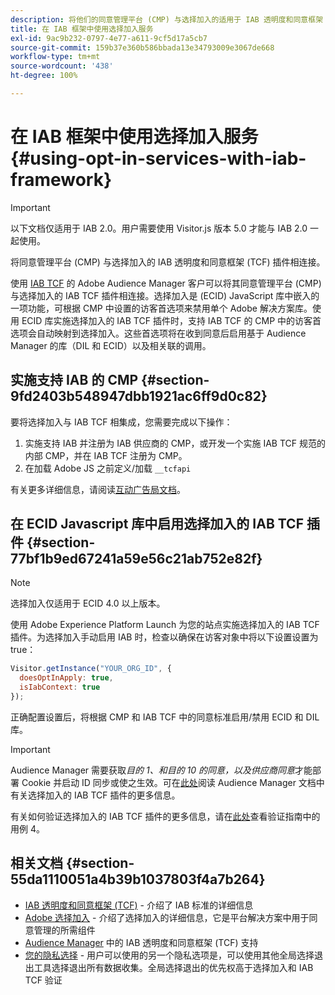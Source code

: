 ```yaml
---
description: 将他们的同意管理平台 (CMP) 与选择加入的适用于 IAB 透明度和同意框架 (TCF) 的 Audience Manager 插件连接起来。
title: 在 IAB 框架中使用选择加入服务
exl-id: 9ac9b232-0797-4e77-a611-9cf5d17a5cb7
source-git-commit: 159b37e360b586bbada13e34793009e3067de668
workflow-type: tm+mt
source-wordcount: '438'
ht-degree: 100%

---
```


# 在 IAB 框架中使用选择加入服务{#using-opt-in-services-with-iab-framework}

>[!IMPORTANT]
>
>以下文档仅适用于 IAB 2.0。用户需要使用 Visitor.js 版本 5.0 才能与 IAB 2.0 一起使用。

将同意管理平台 (CMP) 与选择加入的 IAB 透明度和同意框架 (TCF) 插件相连接。

使用 [IAB TCF](https://iabtechlab.com/standards/gdpr-transparency-and-consent-framework/) 的 Adobe Audience Manager 客户可以将其同意管理平台 (CMP) 与选择加入的 IAB TCF 插件相连接。选择加入是 (ECID) JavaScript 库中嵌入的一项功能，可根据 CMP 中设置的访客首选项来禁用单个 Adobe 解决方案库。使用 ECID 库实施选择加入的 IAB TCF 插件时，支持 IAB TCF 的 CMP 中的访客首选项会自动映射到选择加入。这些首选项将在收到同意后启用基于 Audience Manager 的库（DIL 和 ECID）以及相关联的调用。

## 实施支持 IAB 的 CMP {#section-9fd2403b548947dbb1921ac6ff9d0c82}

要将选择加入与 IAB TCF 相集成，您需要完成以下操作：

1. 实施支持 IAB 并注册为 IAB 供应商的 CMP，或开发一个实施 IAB TCF 规范的内部 CMP，并在 IAB TCF 注册为 CMP。
1. 在加载 Adobe JS 之前定义/加载 `__tcfapi`

有关更多详细信息，请阅读[互动广告局文档](https://github.com/InteractiveAdvertisingBureau/GDPR-Transparency-and-Consent-Framework/blob/master/TCFv2/TCF-Implementation-Guidelines.md)。

## 在 ECID Javascript 库中启用选择加入的 IAB TCF 插件 {#section-77bf1b9ed67241a59e56c21ab752e82f}

>[!NOTE]
>
>选择加入仅适用于 ECID 4.0 以上版本。

使用 Adobe Experience Platform Launch 为您的站点实施选择加入的 IAB TCF 插件。为选择加入手动启用 IAB 时，检查以确保在访客对象中将以下设置设置为 true：

```javascript
Visitor.getInstance("YOUR_ORG_ID", {  
  doesOptInApply: true,
  isIabContext: true
});
```

正确配置设置后，将根据 CMP 和 IAB TCF 中的同意标准启用/禁用 ECID 和 DIL 库。

>[!IMPORTANT]
>
>Audience Manager 需要获取&#x200B;*目的 1、和目的 10 的同意，以及供应商同意*&#x200B;才能部署 Cookie 并启动 ID 同步或使之生效。可在[此处](https://experienceleague.adobe.com/docs/audience-manager/user-guide/overview/data-privacy/consent-management/aam-iab-plugin.html?lang=zh-Hans)阅读 Audience Manager 文档中有关选择加入的 IAB TCF 插件的更多信息。

有关如何验证选择加入的 IAB TCF 插件的更多信息，请在[此处](../../implementation-guides/opt-in-service/testing-optin-and-iab-plugin.md#section-ca5c6f92fbdf4fd29b4acb6b644efbd0)查看验证指南中的用例 4。

## 相关文档 {#section-55da1110051a4b39b1037803f4a7b264}

* [IAB 透明度和同意框架 (TCF)](https://iabtechlab.com/standards/gdpr-transparency-and-consent-framework/) - 介绍了 IAB 标准的详细信息
* [Adobe 选择加入](../../implementation-guides/opt-in-service/optin-overview.md#concept-f9b5db0d27a245fbadd3e19162319360) - 介绍了选择加入的详细信息，它是平台解决方案中用于同意管理的所需组件
* [Audience Manager](https://experienceleague.adobe.com/docs/audience-manager/user-guide/overview/data-privacy/consent-management/aam-iab-plugin.html?lang=zh-Hans) 中的 IAB 透明度和同意框架 (TCF) 支持
* [您的隐私选择](https://www.adobe.com/cn/privacy/opt-out.html#customeruse) - 用户可以使用的另一个隐私选项是，可以使用其他全局选择退出工具选择退出所有数据收集。全局选择退出的优先权高于选择加入和 IAB TCF 验证
